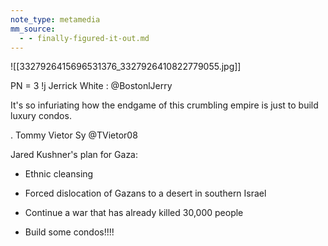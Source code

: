 ```yaml
---
note_type: metamedia
mm_source:
  - - finally-figured-it-out.md
---
```


![[3327926415696531376_3327926410822779055.jpg]]

PN = 3 !j
Jerrick White
: @BostonlJerry

It's so infuriating how the endgame of
this crumbling empire is just to build
luxury condos.

. Tommy Vietor
Sy @TVietor08

Jared Kushner's plan for Gaza:

- Ethnic cleansing

- Forced dislocation of Gazans to a
desert in southern Israel

- Continue a war that has already killed
30,000 people

- Build some condos!!!!

